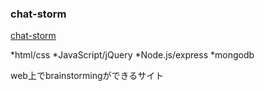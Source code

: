 ### chat-storm
[chat-storm](https://chat-storm-prod.herokuapp.com/)

*html/css
*JavaScript/jQuery
*Node.js/express
*mongodb

web上でbrainstormingができるサイト



